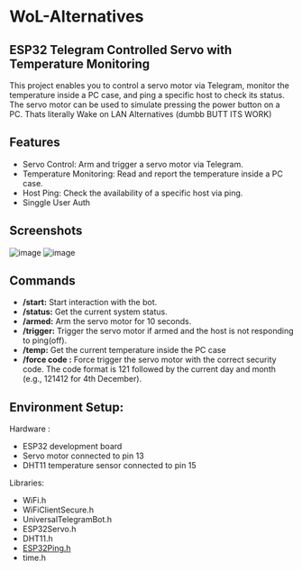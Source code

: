 # WoL-Alternatives

## ESP32 Telegram Controlled Servo with Temperature Monitoring

This project enables you to control a servo motor via Telegram, monitor the temperature inside a PC case, and ping a specific host to check its status. The servo motor can be used to simulate pressing the power button on a PC. Thats literally Wake on LAN Alternatives (dumbb BUTT ITS WORK)

## Features

- Servo Control: Arm and trigger a servo motor via Telegram.
- Temperature Monitoring: Read and report the temperature inside a PC case.
- Host Ping: Check the availability of a specific host via ping.
- Singgle User Auth
## Screenshots

![image](https://github.com/user-attachments/assets/8868b87c-c727-4ed8-a201-fc4b90d261a9) ![image](https://github.com/user-attachments/assets/13f5cf77-c998-413a-943a-05d6d0ec6dd0)



## Commands

- **/start:** Start interaction with the bot.
- **/status:** Get the current system status.
- **/armed:** Arm the servo motor for 10 seconds.
- **/trigger:** Trigger the servo motor if armed and the host is not responding to ping(off).
- **/temp:** Get the current temperature inside the PC case
- **/force code :** Force trigger the servo motor with the correct security code. The code format is 121 followed by the current day and month (e.g., 121412 for 4th December).



## Environment Setup:

Hardware : 
- ESP32 development board
- Servo motor connected to pin 13
- DHT11 temperature sensor connected to pin 15

Libraries:
- WiFi.h
- WiFiClientSecure.h
- UniversalTelegramBot.h
- ESP32Servo.h
- DHT11.h
- [ESP32Ping.h](https://github.com/marian-craciunescu/ESP32Ping)
- time.h


